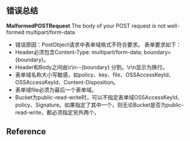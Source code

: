 ## 错误总结
**MalformedPOSTRequest**
The body of your POST request is not well-formed multipart/form-data

* 错误原因：PostObject请求中表单域格式不符合要求。
表单要求如下：
* Header必须包含Content-Type: multipart/form-data; boundary={boundary}。
* Header和Body之间由\r\n--{boundary} 分割。\r\n显示为换行。
* 表单域名称大小写敏感，如policy、key、file、OSSAccessKeyId、OSSAccessKeyId、Content-Disposition。
* 表单域file必须为最后一个表单域。
* Bucket为public-read-write时，可以不指定表单域OSSAccessKeyId、policy、Signature。如果指定了其中一个，则无论Bucket是否为public-read-write，都必须指定另外两个。



## Reference
[1]: https://help.aliyun.com/zh/oss/support/http-400-status-code#section-zev-rjh-1r7 "MalformedPOSTRequest"